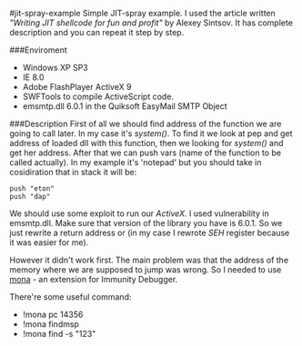 #jit-spray-example
Simple JIT-spray example. I used the article written *"Writing JIT shellcode for fun and profit"* by Alexey Sintsov. It has complete description and you can repeat it step by step. 

###Enviroment
 - Windows XP SP3
 - IE 8.0
 - Adobe FlashPlayer ActiveX 9
 - SWFTools to compile ActiveScript code.
 - emsmtp.dll 6.0.1 in the Quiksoft EasyMail SMTP Object

###Description
First of all we should find address of the function we are going to call later. In my case it's *system()*. To find it we look at pep and get address of loaded dll with this function, then we looking for *system()* and get her address. After that we can push vars (name of the function to be called actually). In my example it's 'notepad' but you should take in cosidiration that in stack it will be:
```
push "eton"
push "dap"
```
 
We should use some exploit to run our *ActiveX*. I used vulnerability in emsmtp.dll. Make sure that version of the library you have is 6.0.1. So we just rewrite a return address or (in my case I rewrote *SEH* register because it was easier for me).
 
However it didn't work first. The main problem was that the address of the memory where we are supposed to jump was wrong. So I needed to use [mona](https://github.com/corelan/mona) - an extension for Immunity Debugger. 

There're some useful command:
 - !mona pc 14356
 - !mona findmsp
 - !mona find -s "123"

